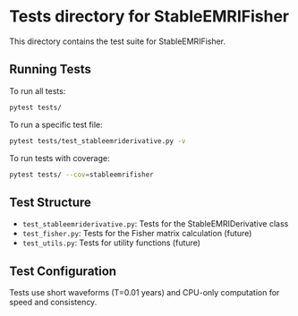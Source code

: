# Tests directory for StableEMRIFisher

This directory contains the test suite for StableEMRIFisher.

## Running Tests

To run all tests:
```bash
pytest tests/
```

To run a specific test file:
```bash
pytest tests/test_stableemriderivative.py -v
```

To run tests with coverage:
```bash
pytest tests/ --cov=stableemrifisher
```

## Test Structure

- `test_stableemriderivative.py`: Tests for the StableEMRIDerivative class
- `test_fisher.py`: Tests for the Fisher matrix calculation (future)
- `test_utils.py`: Tests for utility functions (future)

## Test Configuration

Tests use short waveforms (T=0.01 years) and CPU-only computation for speed and consistency.
